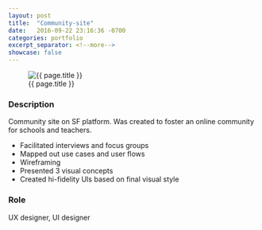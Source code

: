 ```yaml
---
layout: post
title:  "Community-site"
date:   2016-09-22 23:16:36 -0700
categories: portfolio
excerpt_separator: <!--more-->
showcase: false
---
```


<!--more-->

<figure>
  <img src="{{ site.url }}/assets/posts/{{ page.date | date: "%Y-%m-%d" }}-{{ page.title | slugify }}/community-site.gif" alt="{{ page.title }}">
  <figcaption>{{ page.title }}</figcaption>
</figure>

### Description

Community site on SF platform. Was created to foster an online community for schools and teachers.

- Facilitated interviews and focus groups
- Mapped out use cases and user flows
- Wireframing
- Presented 3 visual concepts
- Created hi-fidelity UIs based on final visual style

### Role

UX designer, UI designer

